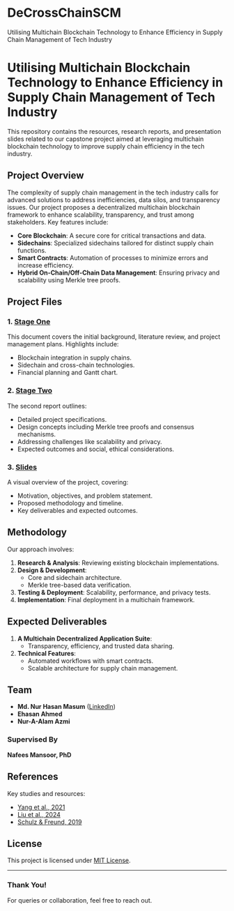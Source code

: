 # DeCrossChainSCM
Utilising Multichain Blockchain Technology to Enhance Efficiency in Supply Chain Management of Tech Industry
# Utilising Multichain Blockchain Technology to Enhance Efficiency in Supply Chain Management of Tech Industry

This repository contains the resources, research reports, and presentation slides related to our capstone project aimed at leveraging multichain blockchain technology to improve supply chain efficiency in the tech industry.

## Project Overview

The complexity of supply chain management in the tech industry calls for advanced solutions to address inefficiencies, data silos, and transparency issues. Our project proposes a decentralized multichain blockchain framework to enhance scalability, transparency, and trust among stakeholders. Key features include:

- **Core Blockchain**: A secure core for critical transactions and data.
- **Sidechains**: Specialized sidechains tailored for distinct supply chain functions.
- **Smart Contracts**: Automation of processes to minimize errors and increase efficiency.
- **Hybrid On-Chain/Off-Chain Data Management**: Ensuring privacy and scalability using Merkle tree proofs.

## Project Files

### 1. [Stage One ](path-to1.pdf)
This document covers the initial background, literature review, and project management plans. Highlights include:
- Blockchain integration in supply chains.
- Sidechain and cross-chain technologies.
- Financial planning and Gantt chart.

### 2. [Stage Two](path-to2.pdf)
The second report outlines:
- Detailed project specifications.
- Design concepts including Merkle tree proofs and consensus mechanisms.
- Addressing challenges like scalability and privacy.
- Expected outcomes and social, ethical considerations.

### 3. [Slides](path-to-slide.pdf)
A visual overview of the project, covering:
- Motivation, objectives, and problem statement.
- Proposed methodology and timeline.
- Key deliverables and expected outcomes.

## Methodology

Our approach involves:
1. **Research & Analysis**: Reviewing existing blockchain implementations.
2. **Design & Development**:
   - Core and sidechain architecture.
   - Merkle tree-based data verification.
3. **Testing & Deployment**: Scalability, performance, and privacy tests.
4. **Implementation**: Final deployment in a multichain framework.

## Expected Deliverables

1. **A Multichain Decentralized Application Suite**:
   - Transparency, efficiency, and trusted data sharing.
2. **Technical Features**:
   - Automated workflows with smart contracts.
   - Scalable architecture for supply chain management.

## Team

- **Md. Nur Hasan Masum** ([LinkedIn](https://www.linkedin.com/masumhasan))
- **Ehasan Ahmed**
- **Nur-A-Alam Azmi**

### Supervised By
**Nafees Mansoor, PhD**  

## References

Key studies and resources:
- [Yang et al., 2021](http://dx.doi.org/10.1109/access.2021.3062845)
- [Liu et al., 2024](http://dx.doi.org/10.56578/jimd030202)
- [Schulz & Freund, 2019](http://dx.doi.org/10.1007/978-3-030-04849-5_25)

## License

This project is licensed under [MIT License](LICENSE).

---

### Thank You!

For queries or collaboration, feel free to reach out.
